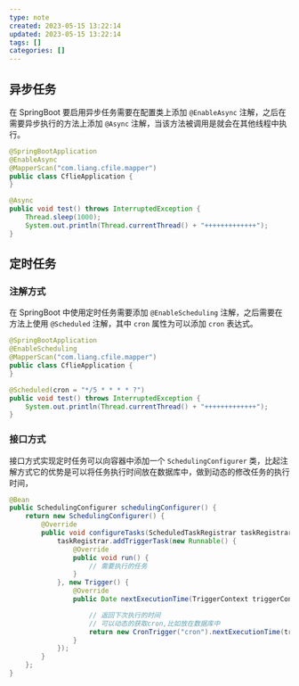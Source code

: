 ```yaml
---
type: note
created: 2023-05-15 13:22:14
updated: 2023-05-15 13:22:14
tags: []
categories: []
---
```


## 异步任务

在 SpringBoot 要启用异步任务需要在配置类上添加 `@EnableAsync` 注解，之后在需要异步执行的方法上添加 `@Async` 注解，当该方法被调用是就会在其他线程中执行。

```java
@SpringBootApplication
@EnableAsync
@MapperScan("com.liang.cfile.mapper")
public class CflieApplication {
}
```

```java
@Async
public void test() throws InterruptedException {
	Thread.sleep(1000);
	System.out.println(Thread.currentThread() + "+++++++++++++");
}
```


## 定时任务

### 注解方式

在 SpringBoot 中使用定时任务需要添加 `@EnableScheduling` 注解，之后需要在方法上使用 `@Scheduled` 注解，其中 `cron` 属性为可以添加 `cron` 表达式。

```java
@SpringBootApplication
@EnableScheduling
@MapperScan("com.liang.cfile.mapper")
public class CflieApplication {
}
```

```java
@Scheduled(cron = "*/5 * * * * ?")
public void test() throws InterruptedException {
	System.out.println(Thread.currentThread() + "+++++++++++++");
}
```

### 接口方式

接口方式实现定时任务可以向容器中添加一个 `SchedulingConfigurer` 类，比起注解方式它的优势是可以将任务执行时间放在数据库中，做到动态的修改任务的执行时间，


```java
@Bean
public SchedulingConfigurer schedulingConfigurer() {
	return new SchedulingConfigurer() {
		@Override
		public void configureTasks(ScheduledTaskRegistrar taskRegistrar) {
			taskRegistrar.addTriggerTask(new Runnable() {
				@Override
				public void run() {
					// 需要执行的任务
				}
			}, new Trigger() {
				@Override
				public Date nextExecutionTime(TriggerContext triggerContext) {

					// 返回下次执行的时间
					// 可以动态的获取cron,比如放在数据库中
					return new CronTrigger("cron").nextExecutionTime(triggerContext);
				}
			});
		}
	};
}
```
